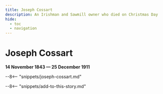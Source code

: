 ```yaml
---
title: Joseph Cossart
description: An Irishman and Sawmill owner who died on Christmas Day
hide:
  - toc
  - navigation 
---
```


# Joseph Cossart

**14 November 1843 — 25 December 1911**

--8<-- "snippets/joseph-cossart.md"

--8<-- "snippets/add-to-this-story.md"